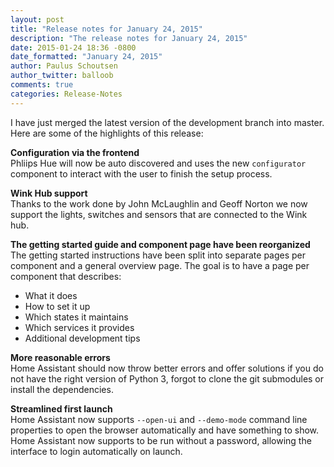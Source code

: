 ```yaml
---
layout: post
title: "Release notes for January 24, 2015"
description: "The release notes for January 24, 2015"
date: 2015-01-24 18:36 -0800
date_formatted: "January 24, 2015"
author: Paulus Schoutsen
author_twitter: balloob
comments: true
categories: Release-Notes
---
```


I have just merged the latest version of the development branch into master. Here are some of the highlights of this release:

**Configuration via the frontend**<br>
Phliips Hue will now be auto discovered and uses the new `configurator` component to interact with the user to finish the setup process.

**Wink Hub support**<br>
Thanks to the work done by John McLaughlin and Geoff Norton we now support the lights, switches and sensors that are connected to the Wink hub.

**The getting started guide and component page have been reorganized**<br>
The getting started instructions have been split into separate pages per component and a general overview page. The goal is to have a page per component that describes:

 * What it does
 * How to set it up
 * Which states it maintains
 * Which services it provides
 * Additional development tips

**More reasonable errors**<br>
Home Assistant should now throw better errors and offer solutions if you do not have the right version of Python 3, forgot to clone the git submodules or install the dependencies.

**Streamlined first launch**<br>
Home Assistant now supports `--open-ui` and `--demo-mode` command line properties to open the browser automatically and have something to show. Home Assistant now supports to be run without a password, allowing the interface to login automatically on launch.

